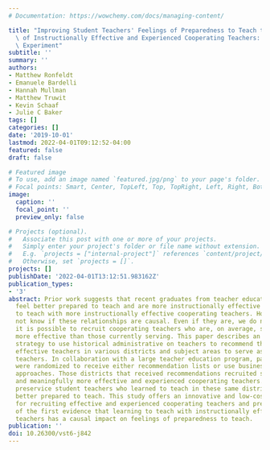 ```yaml
---
# Documentation: https://wowchemy.com/docs/managing-content/

title: "Improving Student Teachers' Feelings of Preparedness to Teach through Recruitment\
  \ of Instructionally Effective and Experienced Cooperating Teachers: A Randomized\
  \ Experiment"
subtitle: ''
summary: ''
authors:
- Matthew Ronfeldt
- Emanuele Bardelli
- Hannah Mullman
- Matthew Truwit
- Kevin Schaaf
- Julie C Baker
tags: []
categories: []
date: '2019-10-01'
lastmod: 2022-04-01T09:12:52-04:00
featured: false
draft: false

# Featured image
# To use, add an image named `featured.jpg/png` to your page's folder.
# Focal points: Smart, Center, TopLeft, Top, TopRight, Left, Right, BottomLeft, Bottom, BottomRight.
image:
  caption: ''
  focal_point: ''
  preview_only: false

# Projects (optional).
#   Associate this post with one or more of your projects.
#   Simply enter your project's folder or file name without extension.
#   E.g. `projects = ["internal-project"]` references `content/project/deep-learning/index.md`.
#   Otherwise, set `projects = []`.
projects: []
publishDate: '2022-04-01T13:12:51.983162Z'
publication_types:
- '3'
abstract: Prior work suggests that recent graduates from teacher education programs
  feel better prepared to teach and are more instructionally effective when they learned
  to teach with more instructionally effective cooperating teachers. However, we do
  not know if these relationships are causal. Even if they are, we do not know if
  it is possible to recruit cooperating teachers who are, on average, significantly
  more effective than those currently serving. This paper describes an innovative
  strategy to use historical administrative on teachers to recommend the most instructionally
  effective teachers in various districts and subject areas to serve as cooperating
  teachers. In collaboration with a large teacher education program, partnering districts
  were randomized to receive either recommendation lists or use business-as-usual
  approaches. Those districts that received recommendations recruited significantly
  and meaningfully more effective and experienced cooperating teachers. Additionally,
  preservice student teachers who learned to teach in these same districts felt significantly
  better prepared to teach. This study offers an innovative and low-cost strategy
  for recruiting effective and experienced cooperating teachers and presents some
  of the first evidence that learning to teach with instructionally effective cooperating
  teachers has a causal impact on feelings of preparedness to teach.
publication: ''
doi: 10.26300/vst6-j842
---
```

